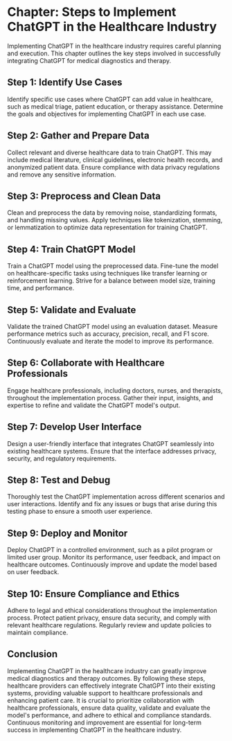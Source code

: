 Chapter: Steps to Implement ChatGPT in the Healthcare Industry
==============================================================

Implementing ChatGPT in the healthcare industry requires careful planning and execution. This chapter outlines the key steps involved in successfully integrating ChatGPT for medical diagnostics and therapy.

Step 1: Identify Use Cases
--------------------------

Identify specific use cases where ChatGPT can add value in healthcare, such as medical triage, patient education, or therapy assistance. Determine the goals and objectives for implementing ChatGPT in each use case.

Step 2: Gather and Prepare Data
-------------------------------

Collect relevant and diverse healthcare data to train ChatGPT. This may include medical literature, clinical guidelines, electronic health records, and anonymized patient data. Ensure compliance with data privacy regulations and remove any sensitive information.

Step 3: Preprocess and Clean Data
---------------------------------

Clean and preprocess the data by removing noise, standardizing formats, and handling missing values. Apply techniques like tokenization, stemming, or lemmatization to optimize data representation for training ChatGPT.

Step 4: Train ChatGPT Model
---------------------------

Train a ChatGPT model using the preprocessed data. Fine-tune the model on healthcare-specific tasks using techniques like transfer learning or reinforcement learning. Strive for a balance between model size, training time, and performance.

Step 5: Validate and Evaluate
-----------------------------

Validate the trained ChatGPT model using an evaluation dataset. Measure performance metrics such as accuracy, precision, recall, and F1 score. Continuously evaluate and iterate the model to improve its performance.

Step 6: Collaborate with Healthcare Professionals
-------------------------------------------------

Engage healthcare professionals, including doctors, nurses, and therapists, throughout the implementation process. Gather their input, insights, and expertise to refine and validate the ChatGPT model's output.

Step 7: Develop User Interface
------------------------------

Design a user-friendly interface that integrates ChatGPT seamlessly into existing healthcare systems. Ensure that the interface addresses privacy, security, and regulatory requirements.

Step 8: Test and Debug
----------------------

Thoroughly test the ChatGPT implementation across different scenarios and user interactions. Identify and fix any issues or bugs that arise during this testing phase to ensure a smooth user experience.

Step 9: Deploy and Monitor
--------------------------

Deploy ChatGPT in a controlled environment, such as a pilot program or limited user group. Monitor its performance, user feedback, and impact on healthcare outcomes. Continuously improve and update the model based on user feedback.

Step 10: Ensure Compliance and Ethics
-------------------------------------

Adhere to legal and ethical considerations throughout the implementation process. Protect patient privacy, ensure data security, and comply with relevant healthcare regulations. Regularly review and update policies to maintain compliance.

Conclusion
----------

Implementing ChatGPT in the healthcare industry can greatly improve medical diagnostics and therapy outcomes. By following these steps, healthcare providers can effectively integrate ChatGPT into their existing systems, providing valuable support to healthcare professionals and enhancing patient care. It is crucial to prioritize collaboration with healthcare professionals, ensure data quality, validate and evaluate the model's performance, and adhere to ethical and compliance standards. Continuous monitoring and improvement are essential for long-term success in implementing ChatGPT in the healthcare industry.
